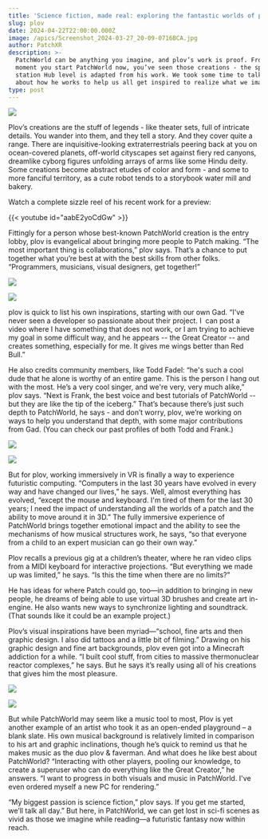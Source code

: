 ```yaml
---
title: 'Science fiction, made real: exploring the fantastic worlds of plov'
slug: plov
date: 2024-04-22T22:00:00.000Z
image: /apics/Screenshot_2024-03-27_20-09-0716BCA.jpg
author: PatchXR
description: >-
  PatchWorld can be anything you imagine, and plov’s work is proof. From the
  moment you start PatchWorld now, you’ve seen those creations - the space
  station Hub level is adapted from his work. We took some time to talk to plov
  about how he works to help us all get inspired to realize what we imagine.
type: post
---
```


![](/apics/Screenshot_2024-03-27_20-09-0716BCA.jpg)

Plov’s creations are the stuff of legends - like theater sets, full of intricate details. You wander into them, and they tell a story. And they cover quite a range. There are inquisitive-looking extraterrestrials peering back at you on ocean-covered planets, off-world cityscapes set against fiery red canyons, dreamlike cyborg figures unfolding arrays of arms like some Hindu deity. Some creations become abstract etudes of color and form - and some to more fanciful territory, as a cute robot tends to a storybook water mill and bakery.

Watch a complete sizzle reel of his recent work for a preview:

{{< youtube id="aabE2yoCdGw" >}}

Fittingly for a person whose best-known PatchWorld creation is the entry lobby, plov is evangelical about bringing more people to Patch making. “The most important thing is collaborations,” plov says. That’s a chance to put together what you’re best at with the best skills from other folks. “Programmers, musicians, visual designers, get together!”

![](/apics/Screenshot_2024-03-27_20-12-50D2FE.jpg)

![](/Screenshot_2024-03-27_20-13-5511A88.jpg)

plov is quick to list his own inspirations, starting with our own Gad. “I've never seen a developer so passionate about their project. I  can post a video where I have something that does not work, or I am trying to achieve my goal in some difficult way, and he appears -- the Great Creator -- and creates something, especially for me. It gives me wings better than Red Bull.” 

He also credits community members, like Todd Fadel: “he's such a cool dude that he alone is worthy of an entire game. This is the person I hang out with the most. He’s a very cool singer, and we're very, very much alike,” plov says. “Next is Frank, the best voice and best tutorials of PatchWorld -- but they are like the tip of the iceberg.” That’s because there’s just such depth to PatchWorld, he says - and don’t worry, plov, we’re working on ways to help you understand that depth, with some major contributions from Gad. (You can check our past profiles of both Todd and Frank.) 

![](/apics/Screenshot_2024-03-27_20-05-203156.jpg)

![](/apics/Screenshot_2024-03-27_20-14-46B409.jpeg)

But for plov, working immersively in VR is finally a way to experience futuristic computing. “Computers in the last 30 years have evolved in every way and have changed our lives,” he says. Well, almost everything has evolved, “except the mouse and keyboard. I'm tired of them for the last 30 years; I need the impact of understanding all the worlds of a patch and the ability to move around it in 3D.” The fully immersive experience of PatchWorld brings together emotional impact and the ability to see the mechanisms of how musical structures work, he says, “so that everyone from a child to an expert musician can go their own way.”

Plov recalls a previous gig at a children’s theater, where he ran video clips from a MIDI keyboard for interactive projections. “But everything we made up was limited,” he says. “Is this the time when there are no limits?”

He has ideas for where Patch could go, too—in addition to bringing in new people, he dreams of being able to use virtual 3D brushes and create art in-engine. He also wants new ways to synchronize lighting and soundtrack. (That sounds like it could be an example project.)

Plov’s visual inspirations have been myriad—“school, fine arts and then graphic design. I also did tattoos and  a little bit of filming.” Drawing on his graphic design and fine art backgrounds, plov even got into a Minecraft addiction for a while. “I built cool stuff, from cities to massive thermonuclear reactor complexes,” he says. But he says it’s really using all of his creations that gives him the most pleasure. 

![](/apics/Screenshot_2024-03-27_20-08-27B7A7.jpg)

![](/apics/Screenshot_2024-03-27_20-07-0915E71.jpeg)

But while PatchWorld may seem like a music tool to most, Plov is yet another example of an artist who took it as an open-ended playground – a blank slate. His own musical background is relatively limited in comparison to his art and graphic inclinations, though he’s quick to remind us that he makes music as the duo plov & faverman. And what does he like best about PatchWorld? “Interacting with other players, pooling our knowledge, to create a superuser who can do everything like the Great Creator,” he answers. “I want to progress in both visuals and music in PatchWorld. I've even ordered myself a new PC for rendering.”

“My biggest passion is science fiction,” plov says. If you get me started, we’ll talk all day.” But here, in PatchWorld, we can get lost in sci-fi scenes as vivid as those we imagine while reading—a futuristic fantasy now within reach.
